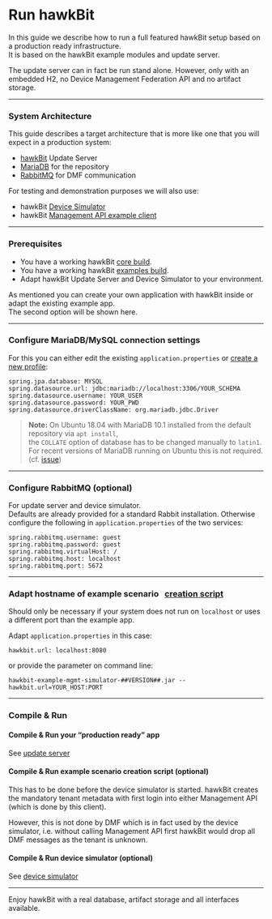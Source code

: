 # Run hawkBit

In this guide we describe how to run a full featured hawkBit setup based on a production ready infrastructure.  
It is based on the hawkBit example modules and update server.

The update server can in fact be run stand alone. However, only with an embedded H2, no Device Management Federation API and no artifact storage.

---

### System Architecture

This guide describes a target architecture that is more like one that you will expect in a production system:

- [hawkBit](https://github.com/eclipse-hawkbit/hawkbit/tree/master/hawkbit-monolith/hawkbit-update-server) Update Server
- [MariaDB](https://mariadb.org/) for the repository  
- [RabbitMQ](https://www.rabbitmq.com/) for DMF communication  

For testing and demonstration purposes we will also use:

- hawkBit [Device Simulator](https://github.com/eclipse-hawkbit/hawkbit-examples/tree/master/hawkbit-device-simulator)
- hawkBit [Management API example client](https://github.com/eclipse-hawkbit/hawkbit-examples/tree/master/hawkbit-example-mgmt-feign-client)

---

### Prerequisites

- You have a working hawkBit [core build](https://github.com/eclipse-hawkbit/hawkbit).  
- You have a working hawkBit [examples build](https://github.com/eclipse-hawkbit/hawkbit-examples).  
- Adapt hawkBit Update Server and Device Simulator to your environment.  

As mentioned you can create your own application with hawkBit inside or adapt the existing example app.  
The second option will be shown here.

---

### Configure MariaDB/MySQL connection settings

For this you can either edit the existing `application.properties` or [create a new profile](http://docs.spring.io/spring-boot/docs/current/reference/htmlsingle/#boot-features-external-config-profile-specific-properties):

```properties
spring.jpa.database: MYSQL
spring.datasource.url: jdbc:mariadb://localhost:3306/YOUR_SCHEMA
spring.datasource.username: YOUR_USER
spring.datasource.password: YOUR_PWD
spring.datasource.driverClassName: org.mariadb.jdbc.Driver
```

> **Note:** On Ubuntu 18.04 with MariaDB 10.1 installed from the default repository via `apt install`,  
> the `COLLATE` option of database has to be changed manually to `latin1`.  
> For recent versions of MariaDB running on Ubuntu this is not required. (cf. [issue](https://github.com/eclipse-hawkbit/hawkbit/issues/963))

---

### Configure RabbitMQ (optional)

For update server and device simulator.  
Defaults are already provided for a standard Rabbit installation. Otherwise configure the following in `application.properties` of the two services:

```properties
spring.rabbitmq.username: guest
spring.rabbitmq.password: guest
spring.rabbitmq.virtualHost: /
spring.rabbitmq.host: localhost
spring.rabbitmq.port: 5672
```

---

### Adapt hostname of example scenario &nbsp; [creation script](https://github.com/eclipse-hawkbit/hawkbit-examples/blob/master/hawkbit-example-mgmt-simulator/src/main/resources/application.properties)

Should only be necessary if your system does not run on `localhost` or uses a different port than the example app.  

Adapt `application.properties` in this case:

```properties
hawkbit.url: localhost:8080
```

or provide the parameter on command line:

```properties
hawkbit-example-mgmt-simulator-##VERSION##.jar --hawkbit.url=YOUR_HOST:PORT
```

---

### Compile & Run

#### Compile & Run your “production ready” app
See [update server](https://github.com/eclipse-hawkbit/hawkbit/tree/master/hawkbit-monolith/hawkbit-update-server)

#### Compile & Run example scenario creation script (optional)
This has to be done before the device simulator is started. hawkBit creates the mandatory tenant metadata with first login into either Management API (which is done by this client).  

However, this is not done by DMF which is in fact used by the device simulator, i.e. without calling Management API first hawkBit would drop all DMF messages as the tenant is unknown.

#### Compile & Run device simulator (optional)
See [device simulator](https://github.com/eclipse-hawkbit/hawkbit-examples/tree/master/hawkbit-device-simulator)

---

Enjoy hawkBit with a real database, artifact storage and all interfaces available.

